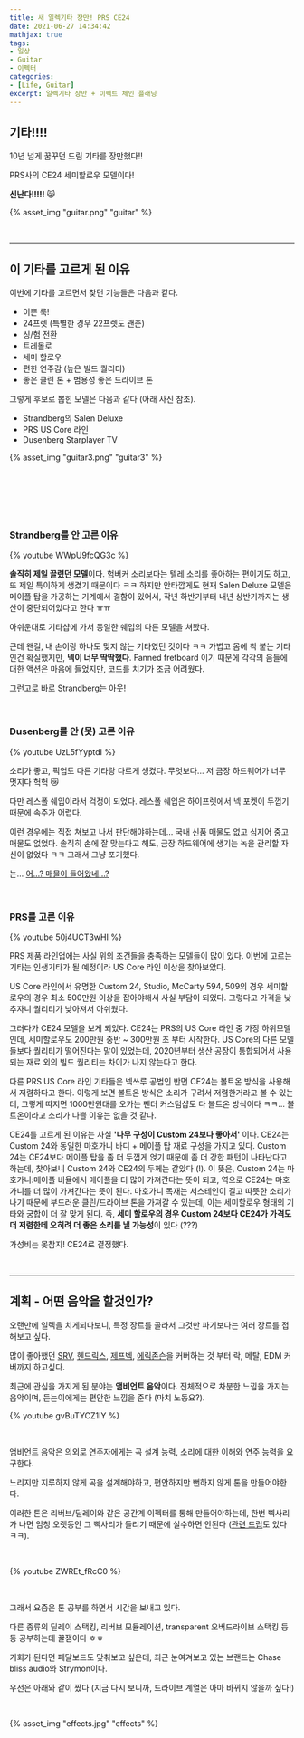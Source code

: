 ```yaml
---
title: 새 일렉기타 장만! PRS CE24
date: 2021-06-27 14:34:42
mathjax: true
tags: 
- 일상
- Guitar
- 이펙터
categories: 
- [Life, Guitar]
excerpt: 일렉기타 장만 + 이펙트 체인 플래닝
---
```


## 기타!!!!

10년 넘게 꿈꾸던 드림 기타를 장만했다!!

PRS사의 CE24 세미할로우 모델이다!

**신난다!!!!!** :smile_cat:

{% asset_img "guitar.png" "guitar" %}


&nbsp;

---

## 이 기타를 고르게 된 이유

이번에 기타를 고르면서 찾던 기능들은 다음과 같다.

- 이쁜 룩!
- 24프렛 (특별한 경우 22프렛도 괜춘)
- 싱/험 전환
- 트레몰로
- 세미 할로우
- 편한 연주감 (높은 빌드 퀄리티)
- 좋은 클린 톤 + 범용성 좋은 드라이브 톤

그렇게 후보로 뽑힌 모델은 다음과 같다 (아래 사진 참조).

- Strandberg의 Salen Deluxe
- PRS US Core 라인
- Dusenberg Starplayer TV

{% asset_img "guitar3.png" "guitar3" %}

&nbsp;

&nbsp;

&nbsp;

### Strandberg를 안 고른 이유

{% youtube WWpU9fcQG3c %}

**솔직히 제일 끌렸던 모델**이다. 험버커 소리보다는 텔레 소리를 좋아하는 편이기도 하고, 또 제일 특이하게 생겼기 때문이다 ㅋㅋ 하지만 안타깝게도 현재 Salen Deluxe 모델은 메이플 탑을 가공하는 기계에서 결함이 있어서, 작년 하반기부터 내년 상반기까지는 생산이 중단되어있다고 한다 ㅠㅠ

아쉬운대로 기타샵에 가서 동일한 쉐입의 다른 모델을 쳐봤다. 

근데 왠걸, 내 손이랑 하나도 맞지 않는 기타였던 것이다 ㅋㅋ 가볍고 몸에 착 붙는 기타인건 확실했지만, **넥이 너무 딱딱했다**. Fanned fretboard 이기 때문에 각각의 음들에 대한 액션은 마음에 들었지만, 코드를 치기가 조금 어려웠다.

그런고로 바로 Strandberg는 아웃!

&nbsp;

### Dusenberg를 안 (못) 고른 이유

{% youtube UzL5fYyptdI %}

소리가 좋고, 픽업도 다른 기타랑 다르게 생겼다. 무엇보다... 저 금장 하드웨어가 너무 멋지다 헉헉 :crying_cat_face:

다만 레스폴 쉐입이라서 걱정이 되었다. 레스폴 쉐입은 하이프렛에서 넥 포켓이 두껍기 때문에 속주가 어렵다.

이런 경우에는 직접 쳐보고 나서 판단해야하는데... 국내 신품 매물도 없고 심지어 중고 매물도 없었다. 솔직히 손에 잘 맞는다고 해도, 금장 하드웨어에 생기는 녹을 관리할 자신이 없었다 ㅋㅋ 그래서 그냥 포기했다.

는... [어...? 매물이 들어왔네...?](http://www.buzzbee.co.kr/shop/goods/goods_view.php?goodsno=22779&category=)



&nbsp;

### PRS를 고른 이유

{% youtube 50j4UCT3wHI %}

PRS 제품 라인업에는 사실 위의 조건들을 충족하는 모델들이 많이 있다. 이번에 고르는 기타는 인생기타가 될 예정이라 US Core 라인 이상을 찾아보았다. 

US Core 라인에서 유명한 Custom 24, Studio, McCarty 594, 509의 경우 세미할로우의 경우 최소 500만원 이상을 잡아야해서 사실 부담이 되었다. 그렇다고 가격을 낮추자니 퀄리티가 낮아져서 아쉬웠다.

그러다가 CE24 모델을 보게 되었다. CE24는 PRS의 US Core 라인 중 가장 하위모델인데, 세미할로우도 200만원 중반 ~ 300만원 초 부터 시작한다. US Core의 다른 모델들보다 퀄리티가 떨어진다는 말이 있었는데, 2020년부터 생산 공장이 통합되어서 사용되는 재료 외의 빌드 퀄리티는 차이가 나지 않는다고 한다. 

다른 PRS US Core 라인 기타들은 넥쓰루 공법인 반면 CE24는 볼트온 방식을 사용해서 저렴하다고 한다. 이렇게 보면 볼트온 방식은 소리가 구려서 저렴한거라고 볼 수 있는데, 그렇게 따지면 1000만원대를 오가는 펜더 커스텀샵도 다 볼트온 방식이다 ㅋㅋ... 볼트온이라고 소리가 나쁠 이유는 없을 것 같다.

CE24를 고르게 된 이유는 사실 **'나무 구성이 Custom 24보다 좋아서'** 이다. CE24는 Custom 24와 동일한 마호가니 바디 + 메이플 탑 재료 구성을 가지고 있다. Custom 24는 CE24보다 메이플 탑을 좀 더 두껍게 얹기 때문에 좀 더 강한 패턴이 나타난다고 하는데, 찾아보니 Custom 24와 CE24의 두께는 같았다 (!). 이 뜻은, Custom 24는 마호가니:메이플 비율에서 메이플을 더 많이 가져간다는 뜻이 되고, 역으로 CE24는 마호가니를 더 많이 가져간다는 뜻이 된다. 마호가니 목재는 서스테인이 길고 따뜻한 소리가 나기 때문에 부드러운 클린/드라이브 톤을 가져갈 수 있는데, 이는 세미할로우 형태의 기타와 궁합이 더 잘 맞게 된다. 즉, **세미 할로우의 경우 Custom 24보다 CE24가 가격도 더 저렴한데 오히려 더 좋은 소리를 낼 가능성**이 있다 (???)

가성비는 못참지! CE24로 결정했다.

&nbsp;

---

## 계획 - 어떤 음악을 할것인가?

오랜만에 일렉을 치게되다보니, 특정 장르를 골라서 그것만 파기보다는 여러 장르를 접해보고 싶다.

많이 좋아했던 [SRV](https://youtu.be/2yLNteBk7Ho), [헨드릭스](https://youtu.be/JZXRB9BuLhk), [제프벡](https://youtu.be/VC02wGj5gPw), [에릭존슨](https://youtu.be/J_i0-KSPwlg)을 커버하는 것 부터 락, 메탈, EDM 커버까지 하고싶다.

최근에 관심을 가지게 된 분야는 **앰비언트 음악**이다. 전체적으로 차분한 느낌을 가지는 음악이며, 듣는이에게는 편안한 느낌을 준다 (마치 노동요?). 

{% youtube gvBuTYCZ1IY %}

&nbsp;

앰비언트 음악은 의외로 연주자에게는 곡 설계 능력, 소리에 대한 이해와 연주 능력을 요구한다. 

느리지만 지루하지 않게 곡을 설계해야하고, 편안하지만 뻔하지 않게 톤을 만들어야한다. 

이러한 톤은 리버브/딜레이와 같은 공간계 이펙터를 통해 만들어야하는데, 한번 삑사리가 나면 엄청 오랫동안 그 삑사리가 들리기 때문에 실수하면 안된다 ([관련 드립](https://youtu.be/sOEs38McXPQ)도 있다 ㅋㅋ).

&nbsp;

{% youtube ZWREt_fRcC0 %}

&nbsp;

그래서 요즘은 톤 공부를 하면서 시간을 보내고 있다. 

다른 종류의 딜레이 스택킹, 리버브 모듈레이션, transparent 오버드라이브 스택킹 등등 공부하는데 꿀잼이다 ㅎㅎ 

기회가 된다면 페달보드도 맞춰보고 싶은데, 최근 눈여겨보고 있는 브랜드는 Chase bliss audio와 Strymon이다. 

우선은 아래와 같이 짰다 (지금 다시 보니까, 드라이브 계열은 아마 바뀌지 않을까 싶다!)

&nbsp;

{% asset_img "effects.jpg" "effects" %}